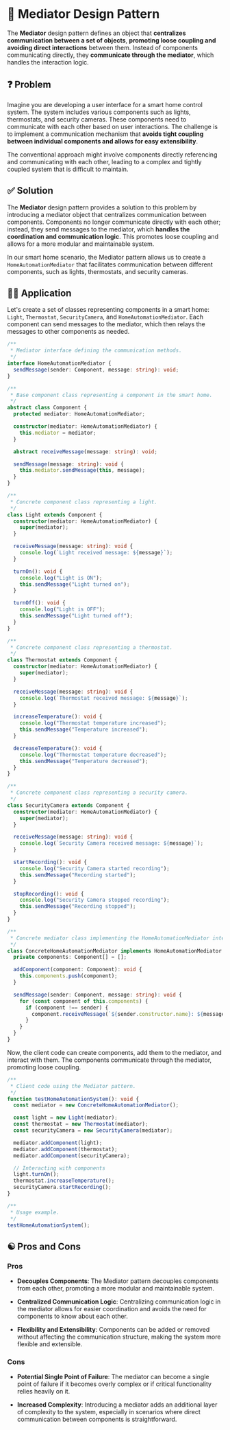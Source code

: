 # 🤝 Mediator Design Pattern

The **Mediator** design pattern defines an object that **centralizes communication between a set of objects**, **promoting loose coupling and avoiding direct interactions** between them. Instead of components communicating directly, they **communicate through the mediator**, which handles the interaction logic.

## ❓ Problem

Imagine you are developing a user interface for a smart home control system. The system includes various components such as lights, thermostats, and security cameras. These components need to communicate with each other based on user interactions. The challenge is to implement a communication mechanism that **avoids tight coupling between individual components and allows for easy extensibility**.

The conventional approach might involve components directly referencing and communicating with each other, leading to a complex and tightly coupled system that is difficult to maintain.

## ✅ Solution

The **Mediator** design pattern provides a solution to this problem by introducing a mediator object that centralizes communication between components. Components no longer communicate directly with each other; instead, they send messages to the mediator, which **handles the coordination and communication logic**. This promotes loose coupling and allows for a more modular and maintainable system.

In our smart home scenario, the Mediator pattern allows us to create a `HomeAutomationMediator` that facilitates communication between different components, such as lights, thermostats, and security cameras.

## ✍🏻 Application

Let's create a set of classes representing components in a smart home: `Light`, `Thermostat`, `SecurityCamera`, and `HomeAutomationMediator`. Each component can send messages to the mediator, which then relays the messages to other components as needed.

```typescript
/**
 * Mediator interface defining the communication methods.
 */
interface HomeAutomationMediator {
  sendMessage(sender: Component, message: string): void;
}

/**
 * Base component class representing a component in the smart home.
 */
abstract class Component {
  protected mediator: HomeAutomationMediator;

  constructor(mediator: HomeAutomationMediator) {
    this.mediator = mediator;
  }

  abstract receiveMessage(message: string): void;

  sendMessage(message: string): void {
    this.mediator.sendMessage(this, message);
  }
}

/**
 * Concrete component class representing a light.
 */
class Light extends Component {
  constructor(mediator: HomeAutomationMediator) {
    super(mediator);
  }

  receiveMessage(message: string): void {
    console.log(`Light received message: ${message}`);
  }

  turnOn(): void {
    console.log("Light is ON");
    this.sendMessage("Light turned on");
  }

  turnOff(): void {
    console.log("Light is OFF");
    this.sendMessage("Light turned off");
  }
}

/**
 * Concrete component class representing a thermostat.
 */
class Thermostat extends Component {
  constructor(mediator: HomeAutomationMediator) {
    super(mediator);
  }

  receiveMessage(message: string): void {
    console.log(`Thermostat received message: ${message}`);
  }

  increaseTemperature(): void {
    console.log("Thermostat temperature increased");
    this.sendMessage("Temperature increased");
  }

  decreaseTemperature(): void {
    console.log("Thermostat temperature decreased");
    this.sendMessage("Temperature decreased");
  }
}

/**
 * Concrete component class representing a security camera.
 */
class SecurityCamera extends Component {
  constructor(mediator: HomeAutomationMediator) {
    super(mediator);
  }

  receiveMessage(message: string): void {
    console.log(`Security Camera received message: ${message}`);
  }

  startRecording(): void {
    console.log("Security Camera started recording");
    this.sendMessage("Recording started");
  }

  stopRecording(): void {
    console.log("Security Camera stopped recording");
    this.sendMessage("Recording stopped");
  }
}

/**
 * Concrete mediator class implementing the HomeAutomationMediator interface.
 */
class ConcreteHomeAutomationMediator implements HomeAutomationMediator {
  private components: Component[] = [];

  addComponent(component: Component): void {
    this.components.push(component);
  }

  sendMessage(sender: Component, message: string): void {
    for (const component of this.components) {
      if (component !== sender) {
        component.receiveMessage(`${sender.constructor.name}: ${message}`);
      }
    }
  }
}
```

Now, the client code can create components, add them to the mediator, and interact with them. The components communicate through the mediator, promoting loose coupling.

```typescript
/**
 * Client code using the Mediator pattern.
 */
function testHomeAutomationSystem(): void {
  const mediator = new ConcreteHomeAutomationMediator();

  const light = new Light(mediator);
  const thermostat = new Thermostat(mediator);
  const securityCamera = new SecurityCamera(mediator);

  mediator.addComponent(light);
  mediator.addComponent(thermostat);
  mediator.addComponent(securityCamera);

  // Interacting with components
  light.turnOn();
  thermostat.increaseTemperature();
  securityCamera.startRecording();
}

/**
 * Usage example.
 */
testHomeAutomationSystem();
```

## ☯️ Pros and Cons

### Pros

- **Decouples Components**: The Mediator pattern decouples components from each other, promoting a more modular and maintainable system.

- **Centralized Communication Logic**: Centralizing communication logic in the mediator allows for easier coordination and avoids the need for components to know about each other.

- **Flexibility and Extensibility**: Components can be added or removed without affecting the communication structure, making the system more flexible and extensible.

### Cons

- **Potential Single Point of Failure**: The mediator can become a single point of failure if it becomes overly complex or if critical functionality relies heavily on it.

- **Increased Complexity**: Introducing a mediator adds an additional layer of complexity to the system, especially in scenarios where direct communication between components is straightforward.
